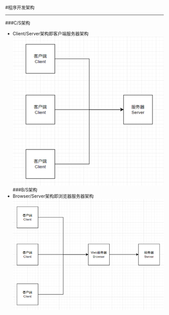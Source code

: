 #程序开发架构
***
###C/S架构
* Client/Server架构即客户端服务器架构  
![C/S架构](pngs/CS.png)
###B/S架构
* Browser/Server架构即浏览器服务器架构  
![B/S架构](pngs/BS.png)